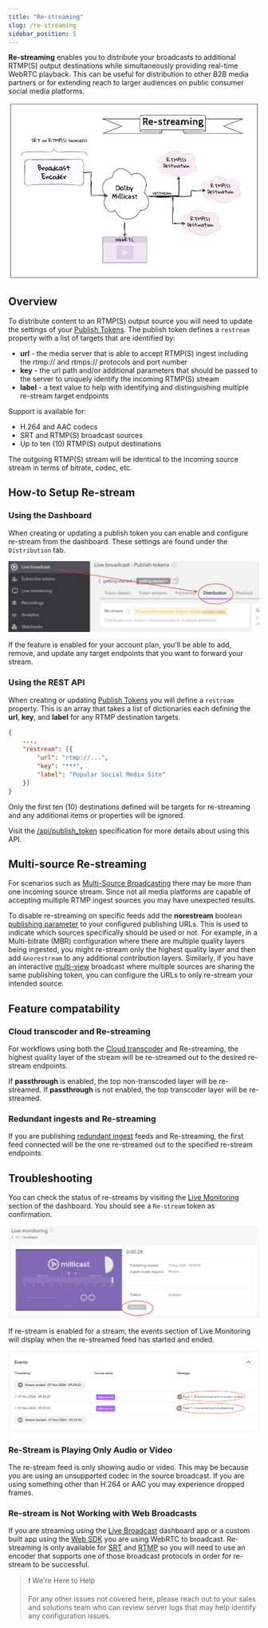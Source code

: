 ```yaml
---
title: "Re-streaming"
slug: /re-streaming
sidebar_position: 5
---
```

**Re-streaming** enables you to distribute your broadcasts to additional RTMP(S) output destinations while simultaneously providing real-time WebRTC playback. This can be useful for distribution to other B2B media partners or for extending reach to larger audiences on public consumer social media platforms.


![](../assets/img/f4258c0c072e9b7b4c8b297df5a3cd2e3f0a616131f83af17ac88285-restream.png)


## Overview

To distribute content to an RTMP(S) output source you will need to update the settings of your [Publish Tokens](/millicast/streaming-dashboard/managing-your-tokens.md). The publish token defines a `restream` property with a list of targets that are identified by:

- **url** - the media server that is able to accept RTMP(S) ingest including the rtmp:// and rtmps:// protocols and port number 
- **key** - the url path and/or additional parameters that should be passed to the server to uniquely identify the incoming RTMP(S) stream
- **label** - a text value to help with identifying and distinguishing multiple re-stream target endpoints

Support is available for:

<ul class="checkBoxList">
<li>H.264 and AAC codecs</li>
<li>SRT and RTMP(S) broadcast sources</li>
<li>Up to ten (10) RTMP(S) output destinations</li>
</ul>

The outgoing RTMP(S) stream will be identical to the incoming source stream in terms of bitrate, codec, etc.

## How-to Setup Re-stream

### Using the Dashboard

When creating or updating a publish token you can enable and configure re-stream from the dashboard. These settings are found under the `Distribution` tab.


![](../assets/img/dashboard-distribution-tab-restream-setup.png)



If the feature is enabled for your account plan, you'll be able to add, remove, and update any target endpoints that you want to forward your stream.

### Using the REST API

When creating or updating [Publish Tokens](/millicast/streaming-dashboard/managing-your-tokens.md) you will define a `restream` property. This is an array that takes a list of dictionaries each defining the **url**, **key**, and **label** for any RTMP destination targets.

```json
{
    ...,
    "restream": [{
        "url": "rtmp://...",
        "key": "***",
        "label": "Popular Social Media Site"
    }]
}
```

Only the first ten (10) destinations defined will be targets for re-streaming and any additional items or properties will be ignored.

Visit the [/api/publish_token](/millicast/api/publish-token-v-1-create-token.api.mdx) specification for more details about using this API.

## Multi-source Re-streaming

For scenarios such as [Multi-Source Broadcasting](/millicast/broadcast/multi-source-broadcasting.mdx) there may be more than one incoming source stream. Since not all media platforms are capable of accepting multiple RTMP ingest sources you may have unexpected results.

To disable re-streaming on specific feeds add the **norestream** boolean [publishing parameter](/millicast/broadcast/broadcast-parameters.md) to your configured publishing URLs. This is used to indicate which sources specifically should be used or not. For example, in a Multi-bitrate (MBR) configuration where there are multiple quality layers being ingested, you might re-stream only the highest quality layer and then add `&norestream` to any additional contribution layers. Similarly, if you have an interactive [multi-view](/millicast/playback/multiview.md) broadcast where multiple sources are sharing the same publishing token, you can configure the URLs to only re-stream your intended source.

## Feature compatability

### Cloud transcoder and Re-streaming

For workflows using both the [Cloud transcoder](/millicast/distribution/cloud-transcoder.mdx) and Re-streaming, the highest quality layer of the stream will be re-streamed out to the desired re-stream endpoints.

If **passthrough** is enabled, the top non-transcoded layer will be re-streamed. If **passthrough** is not enabled, the top transcoder layer will be re-streamed. 

### Redundant ingests and Re-streaming

If you are publishing [redundant ingest](/millicast/broadcast/redundant-ingest/index.mdx) feeds and Re-streaming, the first feed connected will be the one re-streamed out to the specified re-stream endpoints. 

## Troubleshooting

You can check the status of re-streams by visiting the [Live Monitoring](/millicast/streaming-dashboard/live-monitoring.md) section of the dashboard. You should see a `Re-stream` token as confirmation.


![](../assets/img/dashboard-re-stream-monitoring-token.png)



If re-stream is enabled for a stream, the events section of Live Monitoring will display when the re-streamed feed has started and ended. 


![](../assets/img/75365b6ae803eaa90dcd77f49d1f4ce22ba49be05da1b6a12651a2d1-eventlog.png)



### Re-Stream is Playing Only Audio or Video

The re-stream feed is only showing audio or video. This may be because you are using an unsupported codec in the source broadcast. If you are using something other than H.264 or AAC you may experience dropped frames.

### Re-stream is Not Working with Web Broadcasts

If you are streaming using the [Live Broadcast](/millicast/streaming-dashboard/how-to-broadcast-in-dashboard.md) dashboard app or a custom built app using the [Web SDK](/millicast/client-sdks/web.mdx) you are using WebRTC to broadcast. Re-streaming is only available for [SRT](/millicast/broadcast/using-srt.mdx) and [RTMP](/millicast/broadcast/using-rtmp-and-rtmps.mdx) so you will need to use an encoder that supports one of those broadcast protocols in order for re-stream to be successful.

> ❗️ We're Here to Help
> 
> For any other issues not covered here, please reach out to your sales and solutions team who can review server logs that may help identify any configuration issues.
